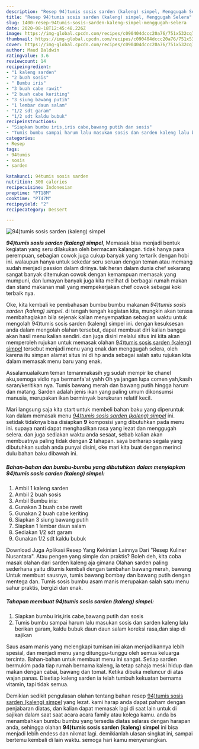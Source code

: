 ```yaml
---
description: "Resep 94)tumis sosis sarden (kaleng) simpel, Menggugah Selera"
title: "Resep 94)tumis sosis sarden (kaleng) simpel, Menggugah Selera"
slug: 1400-resep-94tumis-sosis-sarden-kaleng-simpel-menggugah-selera
date: 2020-08-18T12:45:48.226Z
image: https://img-global.cpcdn.com/recipes/c090404dccc20a76/751x532cq70/94tumis-sosis-sarden-kaleng-simpel-foto-resep-utama.jpg
thumbnail: https://img-global.cpcdn.com/recipes/c090404dccc20a76/751x532cq70/94tumis-sosis-sarden-kaleng-simpel-foto-resep-utama.jpg
cover: https://img-global.cpcdn.com/recipes/c090404dccc20a76/751x532cq70/94tumis-sosis-sarden-kaleng-simpel-foto-resep-utama.jpg
author: Maud Baldwin
ratingvalue: 3.6
reviewcount: 14
recipeingredient:
- "1 kaleng sarden"
- "2 buah sosis"
- " Bumbu iris"
- "3 buah cabe rawit"
- "2 buah cabe keriting"
- "3 siung bawang putih"
- "1 lembar daun salam"
- "1/2 sdt garam"
- "1/2 sdt kaldu bubuk"
recipeinstructions:
- "Siapkan bumbu iris,iris cabe,bawang putih dan sosis"
- "Tumis bumbu sampai harum lalu masukan sosis dan sarden kaleng lalu berikan garam, kaldu bubuk daun daun salam koreksi rasa,dan siap di sajikan"
categories:
- Resep
tags:
- 94tumis
- sosis
- sarden

katakunci: 94tumis sosis sarden 
nutrition: 300 calories
recipecuisine: Indonesian
preptime: "PT18M"
cooktime: "PT47M"
recipeyield: "2"
recipecategory: Dessert

---
```



![94)tumis sosis sarden (kaleng) simpel](https://img-global.cpcdn.com/recipes/c090404dccc20a76/751x532cq70/94tumis-sosis-sarden-kaleng-simpel-foto-resep-utama.jpg)

<b><i>94)tumis sosis sarden (kaleng) simpel</i></b>, Memasak bisa menjadi bentuk kegiatan yang seru dilakukan oleh bermacam kalangan. tidak hanya para perempuan, sebagian cowok juga cukup banyak yang tertarik dengan hobi ini. walaupun hanya untuk sekedar seru seruan dengan teman atau memang sudah menjadi passion dalam dirinya. tak heran dalam dunia chef sekarang sangat banyak ditemukan cowok dengan kemampuan memasak yang mumpuni, dan lumayan banyak juga kita melihat di berbagai rumah makan dan stand makanan mall yang mempekerjakan chef cowok sebagai koki terbaik nya.

Oke, kita kembali ke pembahasan bumbu bumbu makanan <i>94)tumis sosis sarden (kaleng) simpel</i>. di tengah tengah kegiatan kita, mungkin akan terasa membahagiakan bila sejenak kalian menyempatkan sebagian waktu untuk mengolah 94)tumis sosis sarden (kaleng) simpel ini. dengan kesuksesan anda dalam mengolah olahan tersebut, dapat membuat diri kalian bangga akan hasil menu kalian sendiri. dan juga disini melalui situs ini kita akan memperoleh rujukan untuk memasak olahan <u>94)tumis sosis sarden (kaleng) simpel</u> tersebut menjadi menu yang enak dan menggugah selera, oleh karena itu simpan alamat situs ini di hp anda sebagai salah satu rujukan kita dalam memasak menu baru yang enak.

Assalamualaikum teman temanmakasih yg sudah mempir ke chanel aku,semoga vidio nya bermanfa&#39;at yahh Oh ya jangan lupa comen yah,kasih saran/keritikan nya. Tumis bawang merah dan bawang putih hingga harum dan matang. Sarden adalah jenis ikan yang paling umum dikonsumsi manusia, merupakan ikan berminyak berukuran relatif kecil.


Mari langsung saja kita start untuk membeli bahan baku yang diperuntuk kan dalam memasak menu <u><i>94)tumis sosis sarden (kaleng) simpel</i></u> ini. setidak tidaknya bisa disiapkan <b>9</b> komposisi yang dibutuhkan pada menu ini. supaya nanti dapat menghasilkan rasa yang lezat dan menggugah selera. dan juga sediakan waktu anda sesaat, sebab kalian akan membuatnya paling tidak dengan <b>2</b> tahapan. saya berharap segala yang dibutuhkan sudah anda punyai disini, oke mari kita buat dengan merinci dulu bahan baku dibawah ini.

<!--inarticleads1-->

##### Bahan-bahan dan bumbu-bumbu yang dibutuhkan dalam menyiapkan 94)tumis sosis sarden (kaleng) simpel:

1. Ambil 1 kaleng sarden
1. Ambil 2 buah sosis
1. Ambil  Bumbu iris:
1. Gunakan 3 buah cabe rawit
1. Gunakan 2 buah cabe keriting
1. Siapkan 3 siung bawang putih
1. Siapkan 1 lembar daun salam
1. Sediakan 1/2 sdt garam
1. Gunakan 1/2 sdt kaldu bubuk


Download Juga Aplikasi Resep Yang Kekinian Lainnya Dari &#34;Resep Kuliner Nusantara&#34;. Atau pengen yang simple dan praktis? Boleh deh, kita coba masak olahan dari sarden kaleng aja gimana Olahan sarden paling sederhana yaitu ditumis kembali dengan tambahan bawang merah, bawang Untuk membuat sausnya, tumis bawang bombay dan bawang putih dengan mentega dan. Tumis sosis bumbu asam manis merupakan salah satu menu sahur praktis, bergizi dan enak. 

<!--inarticleads2-->

##### Tahapan membuat 94)tumis sosis sarden (kaleng) simpel:

1. Siapkan bumbu iris,iris cabe,bawang putih dan sosis
1. Tumis bumbu sampai harum lalu masukan sosis dan sarden kaleng lalu berikan garam, kaldu bubuk daun daun salam koreksi rasa,dan siap di sajikan


Saus asam manis yang melengkapi tumisan ini akan menjadikannya lebih spesial, dan menjadi menu yang ditunggu-tunggu oleh semua keluarga tercinta. Bahan-bahan untuk membuat menu ini sangat. Setiap sarden bermukim pada tiap rumah bernama kaleng, ia tetap sahaja meski hidup dan makan dengan cabai, bawang dan tomat. Ketika dibuka meluncur di atas wajan panas. Disetiap kaleng sarden ia telah tumbuh kekuatan bernama vitamin, tapi tidak semua. 

Demikian sedikit pengulasan olahan tentang bahan resep <u>94)tumis sosis sarden (kaleng) simpel</u> yang lezat. kami harap anda dapat paham dengan penjabaran diatas, dan kalian dapat memasak lagi di saat lain untuk di sajikan dalam saat saat acara acara family atau kolega kamu. anda bs menambahkan bumbu bumbu yang tersedia diatas selaras dengan harapan anda, sehingga olahan <b>94)tumis sosis sarden (kaleng) simpel</b> ini bisa menjadi lebih endess dan nikmat lagi. demikianlah ulasan singkat ini, sampai bertemu kembali di lain waktu. semoga hari kamu menyenangkan.
